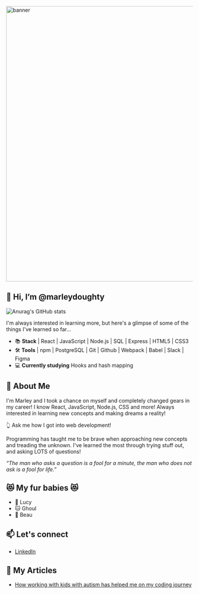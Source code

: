 <img width="741" alt="banner" src="https://user-images.githubusercontent.com/90815506/151240520-c8eae335-4347-4eb2-9863-21c8b0a7442c.png">

## 👋 Hi, I’m @marleydoughty


![Anurag's GitHub stats](https://github-readme-stats.vercel.app/api?username=marleydoughty&hide=stars,issues&theme=buefy&show_icons=true)

I'm always interested in learning more, but here's a glimpse of some of the things I've learned so far...

- 📚 **Stack** | React | JavaScript | Node.js | SQL | Express | HTML5 | CSS3 
- 🛠️ **Tools** | npm | PostgreSQL | Git | Github | Webpack | Babel | Slack | Figma 
- 💻 **Currently studying** Hooks and hash mapping

## 💬 About Me

I'm Marley and I took a chance on myself and completely changed gears in my career! I know React, JavaScript, Node.js, CSS and more! Always interested in learning new concepts and making dreams a reality!

👆 Ask me how I got into web development!

Programming has taught me to be brave when approaching new concepts and treading the unknown. I've learned the most through trying stuff out, and asking LOTS of questions! 

*“The man who asks a question is a fool for a minute, the man who does not ask is a fool for life.”*

## 😻 My fur babies 😻

- 🐶 Lucy 
- 🐱 Ghoul
- 🐠 Beau 

## 📫 Let's connect

- [LinkedIn](https://www.linkedin.com/in/marley-doughty/)

## 📰 My Articles

- [How working with kids with autism has helped me on my coding journey](https://www.linkedin.com/pulse/how-working-kids-autism-has-helped-me-my-coding-journey-doughty/)


<!---
marleydoughty/marleydoughty is a ✨ special ✨ repository because its `README.md` (this file) appears on your GitHub profile.
You can click the Preview link to take a look at your changes.
--->
